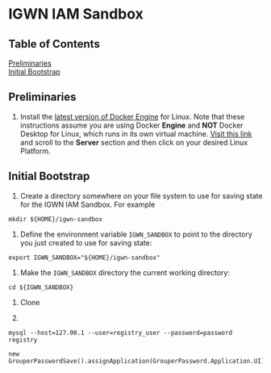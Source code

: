 # IGWN IAM Sandbox

## Table of Contents
[Preliminaries](#preliminaries)  
[Initial Bootstrap](#bootstrap)  

<a name="preliminaries"></a>
## Preliminaries

1. Install the [latest version of Docker Engine](https://docs.docker.com/engine/install/) 
for Linux. Note that these instructions assume you are using Docker **Engine** and
**NOT** Docker Desktop for Linux, which runs in its own virtual machine.
[Visit this link](https://docs.docker.com/engine/install/) and scroll to the **Server** section
and then click on your desired Linux Platform.


<a name="bootstrap"></a>
## Initial Bootstrap

1. Create a directory somewhere on your file system to use for saving state
for the IGWN IAM Sandbox. For example

```
mkdir ${HOME}/igwn-sandbox
```

1. Define the environment variable `IGWN_SANDBOX` to point to the directory
you just created to use for saving state:

```
export IGWN_SANDBOX="${HOME}/igwn-sandbox"
```

1. Make the `IGWN_SANDBOX` directory the current working directory:

```
cd ${IGWN_SANDBOX}
```

1. Clone


1. 


```
mysql --host=127.00.1 --user=registry_user --password=password registry
```


```
new GrouperPasswordSave().assignApplication(GrouperPassword.Application.UI).assignUsername("GrouperSystem").assignPassword("password").save();
```


